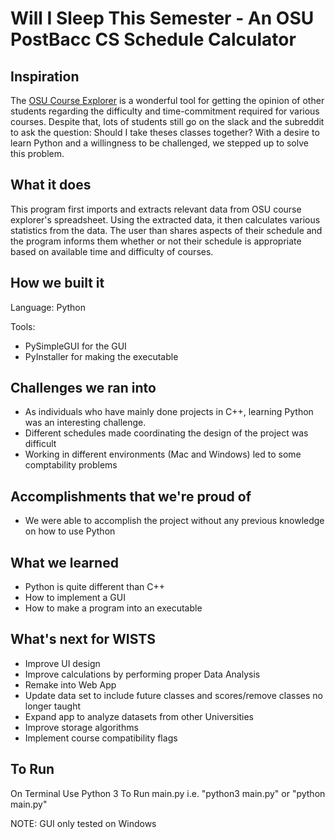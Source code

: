 # Will I Sleep This Semester - An OSU PostBacc CS Schedule Calculator

## Inspiration
The [OSU Course Explorer](https://osu-cs-course-explorer.com/) is a wonderful tool for getting the opinion of other students regarding the difficulty and time-commitment required for various courses. Despite that, lots of students still go on the slack and the subreddit to ask the question: Should I take theses classes together? With a desire to learn Python and a willingness to be challenged, we stepped up to solve this problem.

## What it does
This program first imports and extracts relevant data from OSU course explorer's spreadsheet. Using the extracted data, it then calculates various statistics from the data. The user than shares aspects of their schedule and the program informs them whether or not their schedule is appropriate based on available time and difficulty of courses.

## How we built it
Language: Python

Tools:
- PySimpleGUI for the GUI
- PyInstaller for making the executable

## Challenges we ran into
- As individuals who have mainly done projects in C++, learning Python was an interesting challenge.
- Different schedules made coordinating the design of the project was difficult
- Working in different environments (Mac and Windows) led to some comptability problems

## Accomplishments that we're proud of
- We were able to accomplish the project without any previous knowledge on how to use Python

## What we learned
- Python is quite different than C++
- How to implement a GUI
- How to make a program into an executable

## What's next for WISTS
- Improve UI design
- Improve calculations by performing proper Data Analysis
- Remake into Web App
- Update data set to include future classes and scores/remove classes no longer taught
- Expand app to analyze datasets from other Universities
- Improve storage algorithms
- Implement course compatibility flags

## To Run
On Terminal Use Python 3 To Run main.py
i.e. "python3 main.py" or "python main.py"

NOTE: GUI only tested on Windows
